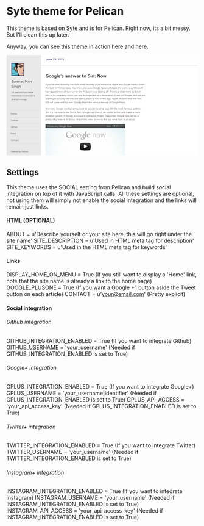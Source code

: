 Syte theme for Pelican
======================

This theme is based on [Syte][syte] and is for Pelican. Right now, its a bit messy. But I'll clean this up later.

Anyway, you can [see this theme in action here][samrat] and [here][sneakernet]. 

![screenshot](https://github.com/samrat/syte-pelican/raw/master/screenshot.png)

Settings
--------

This theme uses the SOCIAL setting from Pelican and build social integration on top of it with JavaScript calls.
All these settings are optional, not using them will simply not enable the social integration and the links will remain just links.

#### HTML (OPTIONAL)

ABOUT = u'Describe yourself or your site here, this will go right under the site name'
SITE_DESCRIPTION = u'Used in HTML meta tag for description'
SITE_KEYWORDS = u'Used in the HTML meta tag for keywords'

#### Links

DISPLAY_HOME_ON_MENU = True (If you still want to display a 'Home' link, note that the site name is already a link to the home page)
GOOGLE_PLUSONE = True (If you want a Google +1 button aside the Tweet button on each article)
CONTACT = u'your@email.com' (Pretty explicit)

#### Social integration

###### Github integration

GITHUB_INTEGRATION_ENABLED = True (If you want to integrate Github)
GITHUB_USERNAME = 'your_username' (Needed if GITHUB_INTEGRATION_ENABLED is set to True)

###### Google+ integration

GPLUS_INTEGRATION_ENABLED = True (If you want to integrate Google+)
GPLUS_USERNAME = 'your_username|identifier' (Needed if GPLUS_INTEGRATION_ENABLED is set to True)
GPLUS_API_ACCESS = 'your_api_access_key' (Needed if GPLUS_INTEGRATION_ENABLED is set to True)

###### Twitter+ integration

TWITTER_INTEGRATION_ENABLED = True (If you want to integrate Twitter)
TWITTER_USERNAME = 'your_username' (Needed if TWITTER_INTEGRATION_ENABLED is set to True)

###### Instagram+ integration

INSTAGRAM_INTEGRATION_ENABLED = True (If you want to integrate Instagram)
INSTAGRAM_USERNAME = 'your_username' (Needed if INSTAGRAM_INTEGRATION_ENABLED is set to True)
INSTAGRAM_API_ACCESS = 'your_api_access_key' (Needed if INSTAGRAM_INTEGRATION_ENABLED is set to True)

[syte]: http://rigoneri.github.com/syte/
[samrat]: http://samrat.github.com
[sneakernet]: http://www.sneakernet.fr/
